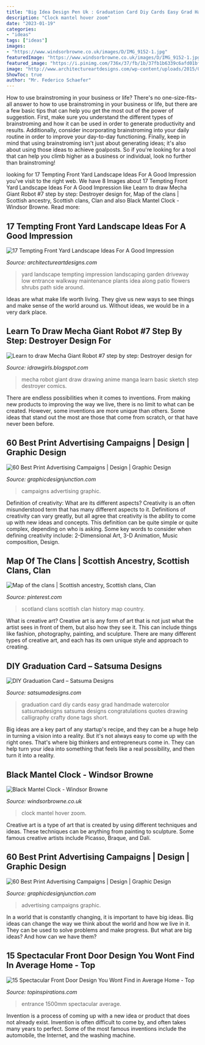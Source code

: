 ```yaml
---
title: "Big Idea Design Pen Uk : Graduation Card Diy Cards Easy Grad Handmade Watercolor Satsumadesigns Satsuma Designs Congratulations Quotes Drawing Calligraphy Crafty Done Tags Short"
description: "Clock mantel hover zoom"
date: "2023-01-19"
categories:
- "ideas"
tags: ["ideas"]
images:
- "https://www.windsorbrowne.co.uk/images/D/IMG_9152-1.jpg"
featuredImage: "https://www.windsorbrowne.co.uk/images/D/IMG_9152-1.jpg"
featured_image: "https://i.pinimg.com/736x/37/fb/1b/37fb1b6339c6afd01bf2efb78d027eda--scottish-clans-my-heritage.jpg"
image: "http://www.architectureartdesigns.com/wp-content/uploads/2015/04/338.jpg"
ShowToc: true
author: "Mr. Federico Schaefer"
---
```



How to use brainstroming in your business or life?
There's no one-size-fits-all answer to how to use brainstroming in your business or life, but there are a few basic tips that can help you get the most out of the power of suggestion. First, make sure you understand the different types of brainstroming and how it can be used in order to generate productivity and results. Additionally, consider incorporating brainstroming into your daily routine in order to improve your day-to-day functioning. Finally, keep in mind that using brainstroming isn't just about generating ideas; it's also about using those ideas to achieve goalposts. So if you're looking for a tool that can help you climb higher as a business or individual, look no further than brainstroming!

	

		
looking for 17 Tempting Front Yard Landscape Ideas For A Good Impression you've visit to the right web. We have 8 Images about 17 Tempting Front Yard Landscape Ideas For A Good Impression like Learn to draw Mecha Giant Robot #7 step by step: Destroyer design for, Map of the clans | Scottish ancestry, Scottish clans, Clan and also Black Mantel Clock - Windsor Browne. Read more:
		
    
## 17 Tempting Front Yard Landscape Ideas For A Good Impression

<img loading=lazy src="http://www.architectureartdesigns.com/wp-content/uploads/2015/04/338.jpg" onerror="this.onerror=null;this.src='https://tse4.mm.bing.net/th?id=OIP.FIA-T1dh2pnyrWG4K51ziwHaFj&amp;pid=15.1';" alt="17 Tempting Front Yard Landscape Ideas For A Good Impression">

_Source: architectureartdesigns.com_

>yard landscape tempting impression landscaping garden driveway low entrance walkway maintenance plants idea along patio flowers shrubs path side around. 

	

Ideas are what make life worth living. They give us new ways to see things and make sense of the world around us. Without ideas, we would be in a very dark place.

    
## Learn To Draw Mecha Giant Robot #7 Step By Step: Destroyer Design For

<img loading=lazy src="http://3.bp.blogspot.com/_YPFDDjQ_y_Y/R6x0fzyZ7lI/AAAAAAAAAxU/hldWxnn_-gc/w1200-h630-p-nu/drawing-mecha-07.jpg" onerror="this.onerror=null;this.src='https://tse2.mm.bing.net/th?id=OIP.9Pz3pRTF0O-Ik9Dp81WLLAHaGO&amp;pid=15.1';" alt="Learn to draw Mecha Giant Robot #7 step by step: Destroyer design for">

_Source: idrawgirls.blogspot.com_

>mecha robot giant draw drawing anime manga learn basic sketch step destroyer comics. 

	

There are endless possibilities when it comes to inventions. From making new products to improving the way we live, there is no limit to what can be created. However, some inventions are more unique than others. Some ideas that stand out the most are those that come from scratch, or that have never been before.

    
## 60 Best Print Advertising Campaigns | Design | Graphic Design

<img loading=lazy src="http://graphicdesignjunction.com/wp-content/uploads/2012/06/print-advertising-5.jpg" onerror="this.onerror=null;this.src='https://tse3.mm.bing.net/th?id=OIP.MgewfyFSpK0kVadrclqizQHaKw&amp;pid=15.1';" alt="60 Best Print Advertising Campaigns | Design | Graphic Design">

_Source: graphicdesignjunction.com_

>campaigns advertising graphic. 

	

Definition of creativity: What are its different aspects?
Creativity is an often misunderstood term that has many different aspects to it. Definitions of creativity can vary greatly, but all agree that creativity is the ability to come up with new ideas and concepts. This definition can be quite simple or quite complex, depending on who is asking. Some key words to consider when defining creativity include: 2-Dimensional Art, 3-D Animation, Music composition, Design.

    
## Map Of The Clans | Scottish Ancestry, Scottish Clans, Clan

<img loading=lazy src="https://i.pinimg.com/736x/37/fb/1b/37fb1b6339c6afd01bf2efb78d027eda--scottish-clans-my-heritage.jpg" onerror="this.onerror=null;this.src='https://tse1.mm.bing.net/th?id=OIP.8T6c13740kyUmYA3OIraugHaHs&amp;pid=15.1';" alt="Map of the clans | Scottish ancestry, Scottish clans, Clan">

_Source: pinterest.com_

>scotland clans scottish clan history map country. 

	

What is creative art?
Creative art is any form of art that is not just what the artist sees in front of them, but also how they see it. This can include things like fashion, photography, painting, and sculpture. There are many different types of creative art, and each has its own unique style and approach to creating.

    
## DIY Graduation Card – Satsuma Designs

<img loading=lazy src="https://cdn.shopify.com/s/files/1/0791/9807/files/blog_easy-diy-graduation-card.jpg?4442184832677610088" onerror="this.onerror=null;this.src='https://tse3.mm.bing.net/th?id=OIP.WhN-ah2TVgFKOg6REj7wIwHaIb&amp;pid=15.1';" alt="DIY Graduation Card – Satsuma Designs">

_Source: satsumadesigns.com_

>graduation card diy cards easy grad handmade watercolor satsumadesigns satsuma designs congratulations quotes drawing calligraphy crafty done tags short. 

	

Big ideas are a key part of any startup's recipe, and they can be a huge help in turning a vision into a reality. But it's not always easy to come up with the right ones. That's where big thinkers and entrepreneurs come in. They can help turn your idea into something that feels like a real possibility, and then turn it into a reality.

    
## Black Mantel Clock - Windsor Browne

<img loading=lazy src="https://www.windsorbrowne.co.uk/images/D/IMG_9152-1.jpg" onerror="this.onerror=null;this.src='https://tse3.mm.bing.net/th?id=OIP.GzL3kDtU7ylFpJ0sU-SJEQHaHa&amp;pid=15.1';" alt="Black Mantel Clock - Windsor Browne">

_Source: windsorbrowne.co.uk_

>clock mantel hover zoom. 

	

Creative art is a type of art that is created by using different techniques and ideas. These techniques can be anything from painting to sculpture. Some famous creative artists include Picasso, Braque, and Dalí.

    
## 60 Best Print Advertising Campaigns | Design | Graphic Design

<img loading=lazy src="http://graphicdesignjunction.com/wp-content/uploads/2012/06/print-advertising-4.jpg" onerror="this.onerror=null;this.src='https://tse3.mm.bing.net/th?id=OIP.wFrCPnDJ81-u5D5rYrsPawHaKa&amp;pid=15.1';" alt="60 Best Print Advertising Campaigns | Design | Graphic Design">

_Source: graphicdesignjunction.com_

>advertising campaigns graphic. 

	

In a world that is constantly changing, it is important to have big ideas. Big ideas can change the way we think about the world and how we live in it. They can be used to solve problems and make progress. But what are big ideas? And how can we have them?

    
## 15 Spectacular Front Door Design You Wont Find In Average Home - Top

<img loading=lazy src="https://topinspirations.com/wp-content/uploads/2016/11/decoration-front-doors-designs-2015-latest-designs-for-doors-for-the-houses-latest-designs-for-doors-for-the-houses-633x844.jpg" onerror="this.onerror=null;this.src='https://tse1.mm.bing.net/th?id=OIP.oKlMn9QhR8wFhqqkqpO3sQHaJ4&amp;pid=15.1';" alt="15 Spectacular Front Door Design You Wont Find in Average Home - Top">

_Source: topinspirations.com_

>entrance 1500mm spectacular average. 

	

Invention is a process of coming up with a new idea or product that does not already exist. Invention is often difficult to come by, and often takes many years to perfect. Some of the most famous inventions include the automobile, the Internet, and the washing machine.

